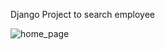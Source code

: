 Django Project to search employee 

![home_page](https://user-images.githubusercontent.com/40008123/185528625-c06ec0ca-c3d3-40e7-9c35-ca0f231f22fa.png)


